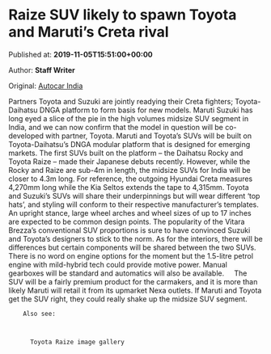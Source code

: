 
# Raize SUV likely to spawn Toyota and Maruti’s Creta rival

Published at: **2019-11-05T15:51:00+00:00**

Author: **Staff Writer**

Original: [Autocar India](https://www.autocarindia.com/car-news/raize-suv-likely-to-spawn-toyota-and-marutis-creta-rival-414765)

Partners Toyota and Suzuki are jointly readying their Creta fighters; Toyota-Daihatsu DNGA platform to form basis for new models.
Maruti Suzuki has long eyed a slice of the pie in the high volumes midsize SUV segment in India, and we can now confirm that the model in question will be co-developed with partner, Toyota. Maruti and Toyota’s SUVs will be built on Toyota-Daihatsu’s DNGA modular platform that is designed for emerging markets. The first SUVs built on the platform – the Daihatsu Rocky and Toyota Raize – made their Japanese debuts recently. However, while the Rocky and Raize are sub-4m in length, the midsize SUVs for India will be closer to 4.3m long. For reference, the outgoing Hyundai Creta measures 4,270mm long while the Kia Seltos extends the tape to 4,315mm.
Toyota and Suzuki’s SUVs will share their underpinnings but will wear different ‘top hats’, and styling will conform to their respective manufacturer’s templates. An upright stance, large wheel arches and wheel sizes of up to 17 inches are expected to be common design points. The popularity of the Vitara Brezza’s conventional SUV proportions is sure to have convinced Suzuki and Toyota’s designers to stick to the norm. As for the interiors, there will be differences but certain components will be shared between the two SUVs.
There is no word on engine options for the moment but the 1.5-litre petrol engine with mild-hybrid tech could provide motive power. Manual gearboxes will be standard and automatics will also be available.    
The SUV will be a fairly premium product for the carmakers, and it is more than likely Maruti will retail it from its upmarket Nexa outlets. If Maruti and Toyota get the SUV right, they could really shake up the midsize SUV segment.

        Also see:
      

        
          Toyota Raize image gallery
        
      
